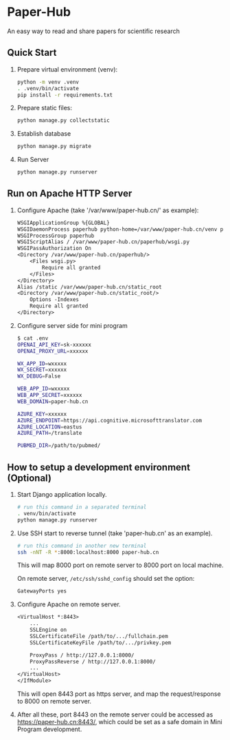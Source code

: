 # Paper-Hub

An easy way to read and share papers for scientific research

## Quick Start

1. Prepare virtual environment (venv):

    ```sh
    python -m venv .venv
    . .venv/bin/activate
    pip install -r requirements.txt
    ```

2. Prepare static files:

    ```sh
    python manage.py collectstatic
    ```

3. Establish database

    ```sh
    python manage.py migrate
    ```

4. Run Server

    ```sh
    python manage.py runserver
    ```

## Run on Apache HTTP Server

1. Configure Apache (take '/var/www/paper-hub.cn/' as example):

    ```txt
    WSGIApplicationGroup %{GLOBAL}
    WSGIDaemonProcess paperhub python-home=/var/www/paper-hub.cn/venv python-path=/var/www/paper-hub.cn
    WSGIProcessGroup paperhub
    WSGIScriptAlias / /var/www/paper-hub.cn/paperhub/wsgi.py
    WSGIPassAuthorization On
    <Directory /var/www/paper-hub.cn/paperhub/>
        <Files wsgi.py>
            Require all granted
        </Files>
    </Directory>
    Alias /static /var/www/paper-hub.cn/static_root
    <Directory /var/www/paper-hub.cn/static_root/>
        Options -Indexes
        Require all granted
    </Directory>
    ```

2. Configure server side for mini program

    ```sh
    $ cat .env
    OPENAI_API_KEY=sk-xxxxxx
    OPENAI_PROXY_URL=xxxxxx

    WX_APP_ID=wxxxxx
    WX_SECRET=xxxxxx
    WX_DEBUG=False

    WEB_APP_ID=wxxxxx
    WEB_APP_SECRET=xxxxxx
    WEB_DOMAIN=paper-hub.cn

    AZURE_KEY=xxxxxx
    AZURE_ENDPOINT=https://api.cognitive.microsofttranslator.com
    AZURE_LOCATION=eastus
    AZURE_PATH=/translate

    PUBMED_DIR=/path/to/pubmed/
    ```

## How to setup a development environment (Optional)

1. Start Django application locally.

    ```sh
    # run this command in a separated terminal
    . venv/bin/activate
    python manage.py runserver
    ```

2. Use SSH start to reverse tunnel (take 'paper-hub.cn' as an example).

    ```sh
    # run this command in another new terminal
    ssh -nNT -R *:8000:localhost:8000 paper-hub.cn
    ```

    This will map 8000 port on remote server to 8000 port on local machine.

    On remote server, `/etc/ssh/sshd_config` should set the option:

    ```txt
    GatewayPorts yes
    ```

3. Configure Apache on remote server.

    ```txt
    <VirtualHost *:8443>
        ...
        SSLEngine on
        SSLCertificateFile /path/to/.../fullchain.pem
        SSLCertificateKeyFile /path/to/.../privkey.pem

        ProxyPass / http://127.0.0.1:8000/
        ProxyPassReverse / http://127.0.0.1:8000/
        ...
    </VirtualHost>
    </IfModule>
    ```

    This will open 8443 port as https server, and map the request/response to 8000 on remote server.

4. After all these, port 8443 on the remote server could be accessed as <https://paper-hub.cn:8443/>, which could be set as a safe domain in Mini Program development.
